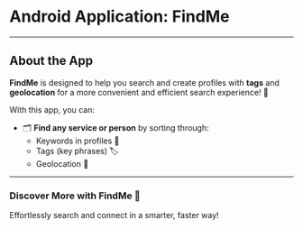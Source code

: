 # Android Application: FindMe

---

## About the App

**FindMe** is designed to help you search and create profiles with **tags** and **geolocation** for a more convenient and efficient search experience! 🎯

With this app, you can:

- 🗂 **Find any service or person** by sorting through:
  - Keywords in profiles 📝
  - Tags (key phrases) 🏷️
  - Geolocation 📍

---

### Discover More with FindMe 🚀
Effortlessly search and connect in a smarter, faster way!
